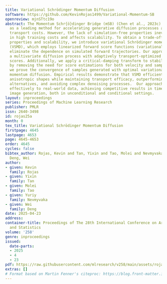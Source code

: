 ```yaml
---
title: Variational Schrödinger Momentum Diffusion
software: https://github.com/KevinRojas1499/Variational-Momentum-SB
openreview: mjnSTtc19o
abstract: The Momentum Schr{ö}dinger Bridge (mSB) (Chen et al., 2023c) has emerged
  as a leading method for accelerating generative diffusion processes and reducing
  transport costs. However, the lack of simulation-free properties inevitably results
  in high training costs and affects scalability. To obtain a trade-off between transport
  properties and scalability, we introduce variational Schrödinger momentum diffusion
  (VSMD), which employs linearized forward score functions (variational scores) to
  eliminate the dependence on simulated forward trajectories. Our approach leverages
  a multivariate diffusion process with adaptively transport-optimized variational
  scores. Additionally, we apply a critical-damping transform to stabilize training
  by removing the need for score estimations for both velocity and samples. Theoretically,
  we prove the convergence of samples generated with optimal variational scores and
  momentum diffusion. Empirical results demonstrate that VSMD efficiently generates
  anisotropic shapes while maintaining transport efficacy, outperforming overdamped
  alternatives, and avoiding complex denoising processes.  Our approach also scales
  effectively to real-world data, achieving competitive results in time series and
  image generation, both in unconditional and conditional settings.
layout: inproceedings
series: Proceedings of Machine Learning Research
publisher: PMLR
issn: 2640-3498
id: rojas25a
month: 0
tex_title: Variational Schrödinger Momentum Diffusion
firstpage: 4645
lastpage: 4653
page: 4645-4653
order: 4645
cycles: false
bibtex_author: Rojas, Kevin and Tan, Yixin and Tao, Molei and Nevmyvaka, Yuriy and
  Deng, Wei
author:
- given: Kevin
  family: Rojas
- given: Yixin
  family: Tan
- given: Molei
  family: Tao
- given: Yuriy
  family: Nevmyvaka
- given: Wei
  family: Deng
date: 2025-04-23
address:
container-title: Proceedings of The 28th International Conference on Artificial Intelligence
  and Statistics
volume: '258'
genre: inproceedings
issued:
  date-parts:
  - 2025
  - 4
  - 23
pdf: https://raw.githubusercontent.com/mlresearch/v258/main/assets/rojas25a/rojas25a.pdf
extras: []
# Format based on Martin Fenner's citeproc: https://blog.front-matter.io/posts/citeproc-yaml-for-bibliographies/
---
```

